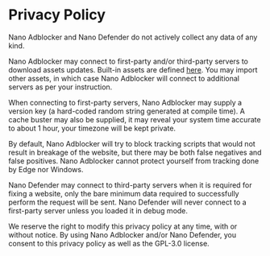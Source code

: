 # Privacy Policy

Nano Adblocker and Nano Defender do not actively collect any data of any kind.

Nano Adblocker may connect to first-party and/or third-party servers to
download assets updates. Built-in assets are defined
[here](https://github.com/NanoAdblocker/NanoCore2/blob/master/src/assets.json).
You may import other assets, in which case Nano Adblocker will connect to
additional servers as per your instruction.

When connecting to first-party servers, Nano Adblocker may supply a version
key (a hard-coded random string generated at compile time). A cache buster
may also be supplied, it may reveal your system time accurate to about 1
hour, your timezone will be kept private.

By default, Nano Adblocker will try to block tracking scripts that would not
result in breakage of the website, but there may be both false negatives and
false positives. Nano Adblocker cannot protect yourself from tracking done by
Edge nor Windows.

Nano Defender may connect to third-party servers when it is required for fixing
a website, only the bare minimum data required to successfully perform the
request will be sent. Nano Defender will never connect to a first-party server
unless you loaded it in debug mode.

We reserve the right to modify this privacy policy at any time, with or without
notice. By using Nano Adblocker and/or Nano Defender, you consent to this
privacy policy as well as the GPL-3.0 license.
